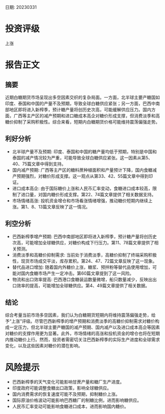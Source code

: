 
日期: 20230331

# 投资评级

上涨

# 报告正文

## 摘要

近期白糖期货市场呈现出多空因素交织的复杂局面。一方面，北半球主要产糖国如印度、泰国和中国的产量不及预期，导致全球白糖供应紧张；另一方面，巴西中南部地区即将进入新榨季，预计糖产量将创历史次高，可能缓解供应压力。国内方面，广西等主产区的减产预期和进口糖成本高企对糖价形成支撑，但消费淡季和高糖价抑制了采购积极性。综合来看，短期内白糖期货价格可能维持震荡偏强走势。

## 利好分析

* 北半球产量不及预期: 印度、泰国和中国的糖产量均低于预期，特别是中国和泰国的减产情况较为严重，可能导致全球白糖供应紧张。这一因素从第5、40、75篇文章中得到支持。
* 国内减产预期: 广西等主产区的糖料蔗种植面积和产量预计下降，国内食糖减产预期强烈，对糖价形成支撑。这一观点从第33、42、55篇文章中得到印证。
* 进口成本高企: 由于国际糖价上涨和人民币汇率变动，食糖进口成本较高，限制了进口量，对国内糖价形成支撑。第22、74篇文章提供了相关数据支持。
* 市场情绪高涨: 投机资金增仓和市场看涨情绪增强，推动糖价短期内继续上涨。第1、8、13篇文章反映了这一情况。

## 利空分析

* 巴西新榨季增产预期: 巴西中南部地区即将进入新榨季，预计糖产量将创历史次高，可能增加全球糖供应，对糖价构成下行压力。第11、78篇文章提供了相关预测。
* 消费淡季和高糖价抑制需求: 当前处于消费淡季，高糖价抑制了终端采购积极性，现货市场成交平淡，库存累积。第24、47、72篇文章反映了这一现象。
* 替代品进口增加: 随着国内外糖价上涨，糖浆、预拌粉等替代品使用增加，可能对国内食糖市场产生一定冲击。第60篇文章提到了这一风险。
* 物流和出口效率提高: 巴西港口食糖装运数量微增，船只数量减少，反映出出口效率的提高，可能增加全球糖供应。第4、49篇文章提供了相关数据。

## 结论

综合考量当前市场多空因素，我们认为白糖期货短期内将维持震荡偏强走势，给予“上涨”评级。尽管巴西新榨季的增产预期和消费淡季的高糖价抑制需求对糖价构成一定压力，但北半球主要产糖国的减产预期、国内减产以及进口成本高企等因素对糖价的支撑作用更为显著。此外，市场情绪的高涨和投机资金的增仓也将在短期内推动糖价上行。然而，投资者需密切关注巴西新榨季的实际生产进度和全球需求变化，以及这些因素对糖价的潜在影响。

# 风险提示

* 巴西新榨季的天气变化可能影响甘蔗产量和糖厂生产进度。
* 印度政府可能调整食糖出口政策，影响全球糖供应。
* 国内消费需求的恢复速度可能不及预期，抑制糖价上涨。
* 国际原油价格波动可能影响巴西糖厂的制糖比例，进而影响糖供应。
* 人民币汇率变动可能影响食糖进口成本，进而影响国内糖价。

